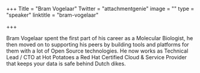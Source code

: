 +++
Title = "Bram Vogelaar"
Twitter = "attachmentgenie"
image = ""
type = "speaker"
linktitle = "bram-vogelaar"

+++

Bram Vogelaar spent the first part of his career as a Molecular Biologist, he then moved on to supporting his peers by building tools and platforms for them with a lot of Open Source technologies. He now works as Technical Lead / CTO at Hot Potatoes a Red Hat Certified Cloud & Service Provider that keeps your data is safe behind Dutch dikes.
